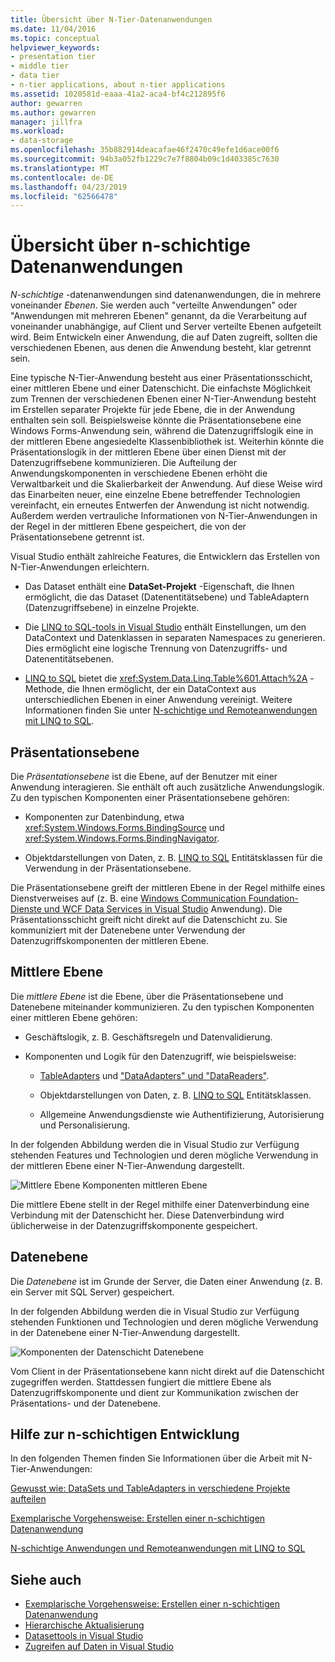 ```yaml
---
title: Übersicht über N-Tier-Datenanwendungen
ms.date: 11/04/2016
ms.topic: conceptual
helpviewer_keywords:
- presentation tier
- middle tier
- data tier
- n-tier applications, about n-tier applications
ms.assetid: 1020581d-eaaa-41a2-aca4-bf4c212895f6
author: gewarren
ms.author: gewarren
manager: jillfra
ms.workload:
- data-storage
ms.openlocfilehash: 35b882914deacafae46f2470c49efe1d6ace00f6
ms.sourcegitcommit: 94b3a052fb1229c7e7f8804b09c1d403385c7630
ms.translationtype: MT
ms.contentlocale: de-DE
ms.lasthandoff: 04/23/2019
ms.locfileid: "62566478"
---
```

# <a name="n-tier-data-applications-overview"></a>Übersicht über n-schichtige Datenanwendungen
*N-schichtige* -datenanwendungen sind datenanwendungen, die in mehrere voneinander *Ebenen*. Sie werden auch "verteilte Anwendungen" oder "Anwendungen mit mehreren Ebenen" genannt, da die Verarbeitung auf voneinander unabhängige, auf Client und Server verteilte Ebenen aufgeteilt wird. Beim Entwickeln einer Anwendung, die auf Daten zugreift, sollten die verschiedenen Ebenen, aus denen die Anwendung besteht, klar getrennt sein.

Eine typische N-Tier-Anwendung besteht aus einer Präsentationsschicht, einer mittleren Ebene und einer Datenschicht. Die einfachste Möglichkeit zum Trennen der verschiedenen Ebenen einer N-Tier-Anwendung besteht im Erstellen separater Projekte für jede Ebene, die in der Anwendung enthalten sein soll. Beispielsweise könnte die Präsentationsebene eine Windows Forms-Anwendung sein, während die Datenzugriffslogik eine in der mittleren Ebene angesiedelte Klassenbibliothek ist. Weiterhin könnte die Präsentationslogik in der mittleren Ebene über einen Dienst mit der Datenzugriffsebene kommunizieren. Die Aufteilung der Anwendungskomponenten in verschiedene Ebenen erhöht die Verwaltbarkeit und die Skalierbarkeit der Anwendung.  Auf diese Weise wird das Einarbeiten neuer, eine einzelne Ebene betreffender Technologien vereinfacht, ein erneutes Entwerfen der Anwendung ist nicht notwendig. Außerdem werden vertrauliche Informationen von N-Tier-Anwendungen in der Regel in der mittleren Ebene gespeichert, die von der Präsentationsebene getrennt ist.

Visual Studio enthält zahlreiche Features, die Entwicklern das Erstellen von N-Tier-Anwendungen erleichtern.

- Das Dataset enthält eine **DataSet-Projekt** -Eigenschaft, die Ihnen ermöglicht, die das Dataset (Datenentitätsebene) und TableAdaptern (Datenzugriffsebene) in einzelne Projekte.

- Die [LINQ to SQL-tools in Visual Studio](../data-tools/linq-to-sql-tools-in-visual-studio2.md) enthält Einstellungen, um den DataContext und Datenklassen in separaten Namespaces zu generieren. Dies ermöglicht eine logische Trennung von Datenzugriffs- und Datenentitätsebenen.

- [LINQ to SQL](/dotnet/framework/data/adonet/sql/linq/index) bietet die <xref:System.Data.Linq.Table%601.Attach%2A> -Methode, die Ihnen ermöglicht, der ein DataContext aus unterschiedlichen Ebenen in einer Anwendung vereinigt. Weitere Informationen finden Sie unter [N-schichtige und Remoteanwendungen mit LINQ to SQL](/dotnet/framework/data/adonet/sql/linq/n-tier-and-remote-applications-with-linq-to-sql).

## <a name="presentation-tier"></a>Präsentationsebene
Die *Präsentationsebene* ist die Ebene, auf der Benutzer mit einer Anwendung interagieren. Sie enthält oft auch zusätzliche Anwendungslogik. Zu den typischen Komponenten einer Präsentationsebene gehören:

- Komponenten zur Datenbindung, etwa <xref:System.Windows.Forms.BindingSource> und <xref:System.Windows.Forms.BindingNavigator>.

- Objektdarstellungen von Daten, z. B. [LINQ to SQL](/dotnet/framework/data/adonet/sql/linq/index) Entitätsklassen für die Verwendung in der Präsentationsebene.

Die Präsentationsebene greift der mittleren Ebene in der Regel mithilfe eines Dienstverweises auf (z. B. eine [Windows Communication Foundation-Dienste und WCF Data Services in Visual Studio](../data-tools/windows-communication-foundation-services-and-wcf-data-services-in-visual-studio.md) Anwendung). Die Präsentationsschicht greift nicht direkt auf die Datenschicht zu. Sie kommuniziert mit der Datenebene unter Verwendung der Datenzugriffskomponenten der mittleren Ebene.

## <a name="middle-tier"></a>Mittlere Ebene
Die *mittlere Ebene* ist die Ebene, über die Präsentationsebene und Datenebene miteinander kommunizieren. Zu den typischen Komponenten einer mittleren Ebene gehören:

- Geschäftslogik, z. B. Geschäftsregeln und Datenvalidierung.

- Komponenten und Logik für den Datenzugriff, wie beispielsweise:

    - [TableAdapters](create-and-configure-tableadapters.md) und ["DataAdapters" und "DataReaders"](/dotnet/framework/data/adonet/dataadapters-and-datareaders).

    - Objektdarstellungen von Daten, z. B. [LINQ to SQL](/dotnet/framework/data/adonet/sql/linq/index) Entitätsklassen.

    - Allgemeine Anwendungsdienste wie Authentifizierung, Autorisierung und Personalisierung.

In der folgenden Abbildung werden die in Visual Studio zur Verfügung stehenden Features und Technologien und deren mögliche Verwendung in der mittleren Ebene einer N-Tier-Anwendung dargestellt.

![Mittlere Ebene Komponenten](../data-tools/media/ntiermid.png) mittleren Ebene

Die mittlere Ebene stellt in der Regel mithilfe einer Datenverbindung eine Verbindung mit der Datenschicht her. Diese Datenverbindung wird üblicherweise in der Datenzugriffskomponente gespeichert.

## <a name="data-tier"></a>Datenebene
Die *Datenebene* ist im Grunde der Server, die Daten einer Anwendung (z. B. ein Server mit SQL Server) gespeichert.

In der folgenden Abbildung werden die in Visual Studio zur Verfügung stehenden Funktionen und Technologien und deren mögliche Verwendung in der Datenebene einer N-Tier-Anwendung dargestellt.

![Komponenten der Datenschicht](../data-tools/media/ntierdatatier.png) Datenebene

Vom Client in der Präsentationsebene kann nicht direkt auf die Datenschicht zugegriffen werden. Stattdessen fungiert die mittlere Ebene als Datenzugriffskomponente und dient zur Kommunikation zwischen der Präsentations- und der Datenebene.

## <a name="help-for-n-tier-development"></a>Hilfe zur n-schichtigen Entwicklung
In den folgenden Themen finden Sie Informationen über die Arbeit mit N-Tier-Anwendungen:

[Gewusst wie: DataSets und TableAdapters in verschiedene Projekte aufteilen](../data-tools/separate-datasets-and-tableadapters-into-different-projects.md)

[Exemplarische Vorgehensweise: Erstellen einer n-schichtigen Datenanwendung](../data-tools/walkthrough-creating-an-n-tier-data-application.md)

[N-schichtige Anwendungen und Remoteanwendungen mit LINQ to SQL](/dotnet/framework/data/adonet/sql/linq/n-tier-and-remote-applications-with-linq-to-sql)

## <a name="see-also"></a>Siehe auch

- [Exemplarische Vorgehensweise: Erstellen einer n-schichtigen Datenanwendung](../data-tools/walkthrough-creating-an-n-tier-data-application.md)
- [Hierarchische Aktualisierung](../data-tools/hierarchical-update.md)
- [Datasettools in Visual Studio](../data-tools/dataset-tools-in-visual-studio.md)
- [Zugreifen auf Daten in Visual Studio](../data-tools/accessing-data-in-visual-studio.md)